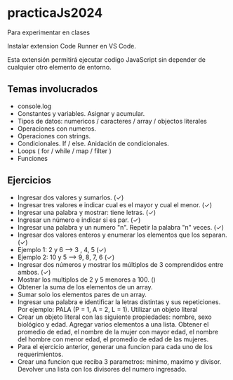 # practicaJs2024

Para experimentar en clases

Instalar extension Code Runner en VS Code.

Esta extensión permitirá ejecutar codigo JavaScript sin depender de cualquier otro elemento de entorno.

## Temas involucrados

- console.log
- Constantes y variables. Asignar y acumular.
- Tipos de datos: numericos / caracteres / array / objectos literales
- Operaciones con numeros.
- Operaciones con strings.
- Condicionales. If / else. Anidación de condicionales.
- Loops ( for / while / map / filter )
- Funciones

## Ejercicios

- Ingresar dos valores y sumarlos. (✓)
- Ingresar tres valores e indicar cual es el mayor y cual el menor. (✓)
- Ingresar una palabra y mostrar: <PALABRA> tiene <n> letras. (✓)
- Ingresar un número e indicar si es par. (✓)
- Ingresar una palabra y un numero "n". Repetir la palabra "n" veces. (✓)
- Ingresar dos valores enteros y enumerar los elementos que los separan. (✓)
- Ejemplo 1: 2 y 6 --> 3 , 4, 5 (✓)
- Ejemplo 2: 10 y 5 --> 9, 8, 7, 6 (✓)
- Ingresar dos números y mostrar los múltiplos de 3 comprendidos entre ambos. (✓)
- Mostrar los multiplos de 2 y 5 menores a 100. ()
- Obtener la suma de los elementos de un array.
- Sumar solo los elementos pares de un array.
- Ingresar una palabra e identificar la letras distintas y sus repeticiones. Por ejemplo: PALA (P = 1, A = 2, L = 1). Utilizar un objeto literal
- Crear un objeto literal con las siguiente propiedades: nombre, sexo biológico y edad. Agregar varios elementos a una lista. Obtener el promedio de edad, el nombre de la mujer con mayor edad, el nombre del hombre con menor edad, el promedio de edad de las mujeres.
- Para el ejercicio anterior, generar una funcion para cada uno de los requerimientos.
- Crear una funcion que reciba 3 parametros: minimo, maximo y divisor. Devolver una lista con los divisores del numero ingresado.
